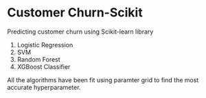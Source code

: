 # Customer Churn-Scikit
Predicting customer churn using Scikit-learn library 
1. Logistic Regression
2. SVM
3. Random Forest
4. XGBoost Classifier

All the algorithms have been fit using paramter grid to find the most accurate hyperparameter.
